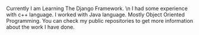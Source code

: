 Currently I am Learning The Django Framework. \n
I had some experience with c++ language.
I worked with Java language. Mostly Object Oriented Programming.
You can check my public repositories to get more information about the work I have done.
